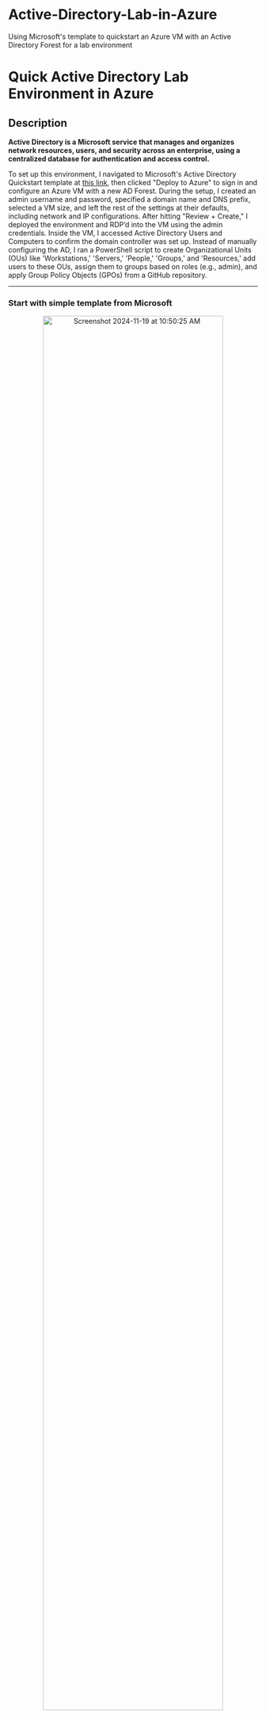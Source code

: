 # Active-Directory-Lab-in-Azure
Using Microsoft's template to quickstart an Azure VM with an Active Directory Forest for a lab environment



# Quick Active Directory Lab Environment in Azure

## Description
**Active Directory is a Microsoft service that manages and organizes network resources, users, and security across an enterprise, using a centralized database for authentication and access control.**

To set up this environment, I navigated to Microsoft's Active Directory Quickstart template at [this link](https://learn.microsoft.com/en-us/samples/azure/azure-quickstart-templates/active-directory-new-domain/), then clicked "Deploy to Azure" to sign in and configure an Azure VM with a new AD Forest. During the setup, I created an admin username and password, specified a domain name and DNS prefix, selected a VM size, and left the rest of the settings at their defaults, including network and IP configurations. After hitting "Review + Create," I deployed the environment and RDP’d into the VM using the admin credentials. Inside the VM, I accessed Active Directory Users and Computers to confirm the domain controller was set up. Instead of manually configuring the AD, I ran a PowerShell script to create Organizational Units (OUs) like 'Workstations,' 'Servers,' 'People,' 'Groups,' and 'Resources,' add users to these OUs, assign them to groups based on roles (e.g., admin), and apply Group Policy Objects (GPOs) from a GitHub repository.

---

### Start with simple template from Microsoft 

<p align="center">
<img height="85%" width="85%" alt="Screenshot 2024-11-19 at 10:50:25 AM" src="https://github.com/user-attachments/assets/7ff05d1f-02ea-4292-97a7-7da97bd07431">
</p>

## Key Technologies
- **Microsoft Azure:** Configures and hosts the Active Directory lab environment.
- **Powershell:** Added alternate/extra configuration for the Active Directory environment.

## Operating System Used
- **Windows Server 2019**

---

### Lab VM Startup

<p align="center">
<img height="85%" width="85%" alt="Server Startup" src="https://github.com/user-attachments/assets/409c62be-402f-4c75-9f24-e7cc37b201f2">
</p>

- **Checking Active Directory and DNS:** Open Active Directory and Users and Computers as well as DNS to make sure Azure template set up everything.

<p align="center">
<img height="85%" width="85%" alt="AD and DNS" src="https://github.com/user-attachments/assets/40f1f653-56fa-4889-b81a-81c5b6316194">
</p>

---

### Powershell Configuration

<p align="center">
<img height="85%" width="85%" alt="Screenshot 2024-11-24 at 3 14 24 PM" src="https://github.com/user-attachments/assets/fd207181-f7f9-4e0f-9952-2d732bf13b2d">
</p>

- **Provide Domain Name:** Ran the script and provided the domain name I used in the Azure setup and after we can see the users that were created in the OU, 'People.'

<p align="center">
<img height="85%" width="85%" alt="Screenshot 2024-11-24 at 4 24 27 PM" src="https://github.com/user-attachments/assets/3ffd864d-4e19-4049-8a06-f5c07430e0f0">
</p>


---

### Groups for the Admins

<p align="center">
<img height="85%" width="85%" alt="Screenshot 2024-11-24 at 10 15 23 PM" src="https://github.com/user-attachments/assets/c77e482a-ab55-4e42-baf9-263d03fb6d3f">
</p>

- **Administrators Group:** We can now see the users with "-ADM" in their name in the Powershell script were added to SEC-ServerAdmins which linked with the GPO to configure server admin rights.


---



